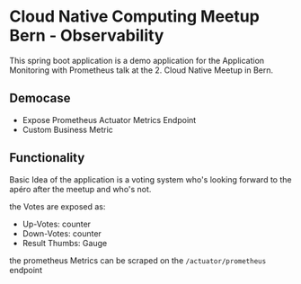 # Cloud Native Computing Meetup Bern - Observability

This spring boot application is a demo application for the Application Monitoring with Prometheus talk at the 2. Cloud Native Meetup in Bern.

## Democase

* Expose Prometheus Actuator Metrics Endpoint 
* Custom Business Metric

## Functionality

Basic Idea of the application is a voting system who's looking forward to the apéro after the meetup and who's not.

the Votes are exposed as:
* Up-Votes: counter
* Down-Votes: counter
* Result Thumbs: Gauge

the prometheus Metrics can be scraped on the `/actuator/prometheus` endpoint